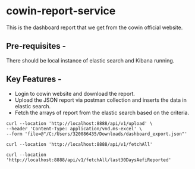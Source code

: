 # cowin-report-service

This is the dashboard report that we get from the cowin official website.

## Pre-requisites -
There should be local instance of elastic search and Kibana running.

## Key Features -
- Login to cowin website and download the report.
- Upload the JSON report via postman collection and inserts the data in elastic search.
- Fetch the arrays of report from the elastic search based on the criteria.

```
curl --location 'http://localhost:8888/api/v1/upload' \
--header 'Content-Type: application/vnd.ms-excel' \
--form 'file=@"/C:/Users/320086435/Downloads/dashboard_export.json"'

```


```
curl --location 'http://localhost:8888/api/v1/fetchAll'

```

```
curl --location 'http://localhost:8888/api/v1/fetchAll/last30DaysAefiReported'

```
